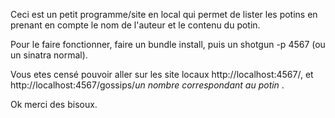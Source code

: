Ceci est un petit programme/site en local qui permet de lister les potins
en prenant en compte le nom de l'auteur et le contenu du potin.

Pour le faire fonctionner, faire un bundle install, puis un shotgun -p 4567
(ou un sinatra normal).

Vous etes censé pouvoir aller sur les site locaux http://localhost:4567/, et
http://localhost:4567/gossips/*un nombre correspondant au potin* .

Ok merci des bisoux.
